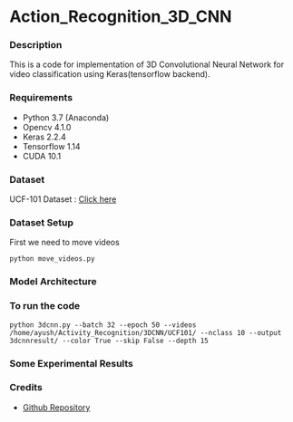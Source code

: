# Action_Recognition_3D_CNN

### Description
This is a code for implementation of 3D Convolutional Neural Network for video classification using Keras(tensorflow backend).

### Requirements
* Python 3.7 (Anaconda)
* Opencv 4.1.0
* Keras 2.2.4
* Tensorflow 1.14
* CUDA 10.1

### Dataset
UCF-101 Dataset : [Click here](https://www.crcv.ucf.edu/data/UCF101.php)

### Dataset Setup
First we need to move videos
```
python move_videos.py
```
### Model Architecture

### To run the code
```
python 3dcnn.py --batch 32 --epoch 50 --videos /home/ayush/Activity_Recognition/3DCNN/UCF101/ --nclass 10 --output 3dcnnresult/ --color True --skip False --depth 15
```

### Some Experimental Results


### Credits
* [Github Repository](https://github.com/kcct-fujimotolab/3DCNN)

